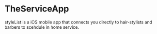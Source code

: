 # TheServiceApp

styleList is a iOS mobile app that connects you directly to hair-stylists and barbers to scehdule in home service. 
